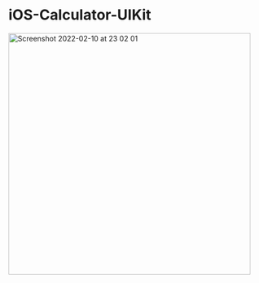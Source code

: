 # iOS-Calculator-UIKit

<img width="475" alt="Screenshot 2022-02-10 at 23 02 01" src="https://user-images.githubusercontent.com/74191644/153564337-49fdfd7d-29f2-44b2-8eec-8603d28d9c99.png">
